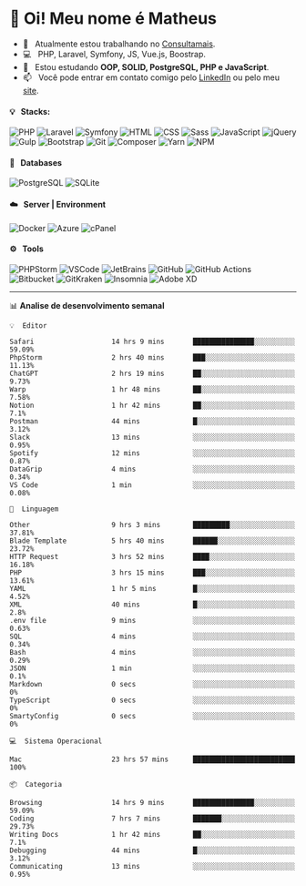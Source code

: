 # 👋 Oi! Meu nome é Matheus

- 🔭 &nbsp; Atualmente estou trabalhando no [Consultamais](https://consultamais.com.br/).
- 💻 &nbsp; PHP, Laravel, Symfony, JS, Vue.js, Boostrap.
- 🌱 &nbsp; Estou estudando **OOP, SOLID, PostgreSQL, PHP e JavaScript**.
- 📫 &nbsp; Você pode entrar em contato comigo pelo [LinkedIn](https://www.linkedin.com/in/matheuscamargoxavier/) ou pelo meu [site](https://matheuscamargo.co).

#### 💡 &nbsp; Stacks:
![PHP](https://img.shields.io/badge/-PHP-777BB4?&logo=php&logoColor=FFFFFF)
![Laravel](https://img.shields.io/badge/-Laravel-FF2D20?&logo=laravel&logoColor=FFFFFF)
![Symfony](https://img.shields.io/badge/-Symfony-000000?&logo=symfony&logoColor=FFFFFF)
![HTML](https://img.shields.io/badge/-HTML-E34F26?&logo=html5&logoColor=FFFFFF)
![CSS](https://img.shields.io/badge/-CSS-1572B6?&logo=css3&logoColor=FFFFFF)
![Sass](https://img.shields.io/badge/-Sass-CC6699?&logo=sass&logoColor=FFFFFF)
![JavaScript](https://img.shields.io/badge/-JavaScript-F7DF1E?&logo=javascript&logoColor=FFFFFF)
![jQuery](https://img.shields.io/badge/-jQuery-0769AD?&logo=jquery&logoColor=FFFFFF)
![Gulp](https://img.shields.io/badge/-Gulp-CF4647?&logo=gulp&logoColor=FFFFFF)
![Bootstrap](https://img.shields.io/badge/-Bootstrap-7952B3?&logo=bootstrap&logoColor=FFFFFF)
![Git](https://img.shields.io/badge/-Git-F05032?&logo=git&logoColor=FFFFFF)
![Composer](https://img.shields.io/badge/-Composer-885630?&logo=composer&logoColor=FFFFFF)
![Yarn](https://img.shields.io/badge/-Yarn-2C8EBB?&logo=yarn&logoColor=FFFFFF)
![NPM](https://img.shields.io/badge/-npm-CB3837?&logo=npm&logoColor=FFFFFF)

#### 💾 &nbsp; Databases
![PostgreSQL](https://img.shields.io/badge/-PostgreSQL-336791?&logo=PostgreSQL&logoColor=FFFFFF)
![SQLite](https://img.shields.io/badge/-SQLite-003B57?&logo=SQLite&logoColor=FFFFFF)

#### ☁️ &nbsp; Server | Environment
![Docker](https://img.shields.io/badge/-Docker-2496ED?&logo=docker&logoColor=FFFFFF)
![Azure](https://img.shields.io/badge/-Azure-0089D6?&logo=microsoft%20azure&logoColor=FFFFFF)
![cPanel](https://img.shields.io/badge/-cPanel-FF6C2C?&logo=cpanel&logoColor=FFFFFF)

#### ⚙️ &nbsp; Tools
![PHPStorm](https://img.shields.io/badge/-PHPStorm-000000?&logo=PHPStorm&logoColor=FFFFFF)
![VSCode](https://img.shields.io/badge/-VSCode-007ACC?&logo=Visual%20Studio%20Code&logoColor=FFFFFF) 
![JetBrains](https://img.shields.io/badge/-JetBrains-000000?&logo=jetbrains&logoColor=FFFFFF) 
![GitHub](https://img.shields.io/badge/-GitHub-181717?&logo=github&logoColor=FFFFFF) 
![GitHub Actions](https://img.shields.io/badge/-GitHub%20Actions-181717?&logo=GitHub%20Actions&logoColor=FFFFFF) 
![Bitbucket](https://img.shields.io/badge/-Bitbucket-0052CC?&logo=bitbucket&logoColor=FFFFFF)
![GitKraken](https://img.shields.io/badge/-GitKraken-179287?&logo=GitKraken&logoColor=FFFFFF)
![Insomnia](https://img.shields.io/badge/-Insomnia-5849BE?&logo=Insomnia&logoColor=FFFFFF)
![Adobe XD](https://img.shields.io/badge/-Adobe%20XD-FF61F6?&logo=adobe%20xd&logoColor=FFFFFF) 
_______

📊  **Analise de desenvolvimento semanal**
```text
💡  Editor

Safari                   14 hrs 9 mins       ███████████████░░░░░░░░░░     59.09%
PhpStorm                 2 hrs 40 mins       ███░░░░░░░░░░░░░░░░░░░░░░     11.13%
ChatGPT                  2 hrs 19 mins       ██░░░░░░░░░░░░░░░░░░░░░░░      9.73%
Warp                     1 hr 48 mins        ██░░░░░░░░░░░░░░░░░░░░░░░      7.58%
Notion                   1 hr 42 mins        ██░░░░░░░░░░░░░░░░░░░░░░░       7.1%
Postman                  44 mins             █░░░░░░░░░░░░░░░░░░░░░░░░      3.12%
Slack                    13 mins             ░░░░░░░░░░░░░░░░░░░░░░░░░      0.95%
Spotify                  12 mins             ░░░░░░░░░░░░░░░░░░░░░░░░░      0.87%
DataGrip                 4 mins              ░░░░░░░░░░░░░░░░░░░░░░░░░      0.34%
VS Code                  1 min               ░░░░░░░░░░░░░░░░░░░░░░░░░      0.08%
```
```text
💬  Linguagem

Other                    9 hrs 3 mins        █████████░░░░░░░░░░░░░░░░     37.81%
Blade Template           5 hrs 40 mins       ██████░░░░░░░░░░░░░░░░░░░     23.72%
HTTP Request             3 hrs 52 mins       ████░░░░░░░░░░░░░░░░░░░░░     16.18%
PHP                      3 hrs 15 mins       ███░░░░░░░░░░░░░░░░░░░░░░     13.61%
YAML                     1 hr 5 mins         █░░░░░░░░░░░░░░░░░░░░░░░░      4.52%
XML                      40 mins             █░░░░░░░░░░░░░░░░░░░░░░░░       2.8%
.env file                9 mins              ░░░░░░░░░░░░░░░░░░░░░░░░░      0.63%
SQL                      4 mins              ░░░░░░░░░░░░░░░░░░░░░░░░░      0.34%
Bash                     4 mins              ░░░░░░░░░░░░░░░░░░░░░░░░░      0.29%
JSON                     1 min               ░░░░░░░░░░░░░░░░░░░░░░░░░       0.1%
Markdown                 0 secs              ░░░░░░░░░░░░░░░░░░░░░░░░░         0%
TypeScript               0 secs              ░░░░░░░░░░░░░░░░░░░░░░░░░         0%
SmartyConfig             0 secs              ░░░░░░░░░░░░░░░░░░░░░░░░░         0%
```
```text
💻  Sistema Operacional

Mac                      23 hrs 57 mins      █████████████████████████       100%
```
```text
📦  Categoria

Browsing                 14 hrs 9 mins       ███████████████░░░░░░░░░░     59.09%
Coding                   7 hrs 7 mins        ███████░░░░░░░░░░░░░░░░░░     29.73%
Writing Docs             1 hr 42 mins        ██░░░░░░░░░░░░░░░░░░░░░░░       7.1%
Debugging                44 mins             █░░░░░░░░░░░░░░░░░░░░░░░░      3.12%
Communicating            13 mins             ░░░░░░░░░░░░░░░░░░░░░░░░░      0.95%
```
